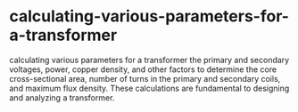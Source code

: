 # calculating-various-parameters-for-a-transformer
calculating various parameters for a transformer the primary and secondary voltages, power, copper density, and other factors to determine the core cross-sectional area, number of turns in the primary and secondary coils, and maximum flux density. These calculations are fundamental to designing and analyzing a transformer.
